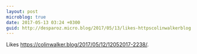 ```yaml
---
layout: post
microblog: true
date: 2017-05-13 03:24 +0300
guid: http://desparoz.micro.blog/2017/05/13/likes-httpscolinwalkerblog.html
---
```

Likes <a class="u-like-of" href="https://colinwalker.blog/2017/05/12/12052017-2238/">https://colinwalker.blog/2017/05/12/12052017-2238/</a>.
